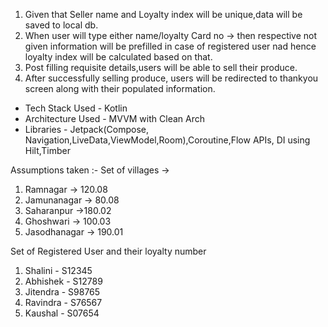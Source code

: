 1. Given that Seller name and Loyalty index will be unique,data will be saved to local db.
2.  When user will type either name/loyalty Card no -> then respective not given information will be prefilled
in case of registered user nad hence loyalty index will be calculated based on that.
3. Post filling requisite details,users will be able to sell their produce.
4. After successfully selling produce, users will be redirected to thankyou screen along with their populated information.

* Tech Stack Used - Kotlin
* Architecture Used - MVVM with Clean Arch
* Libraries - Jetpack(Compose, Navigation,LiveData,ViewModel,Room),Coroutine,Flow APIs, DI using Hilt,Timber

Assumptions taken :-
Set of villages ->
1. Ramnagar -> 120.08
2. Jamunanagar -> 80.08
3. Saharanpur ->180.02
4. Ghoshwari -> 100.03
5. Jasodhanagar -> 190.01

Set of Registered User and their loyalty number
1. Shalini - S12345
2. Abhishek - S12789
3. Jitendra - S98765
4. Ravindra - S76567
5. Kaushal - S07654




